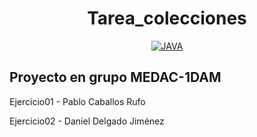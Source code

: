 <h1 align="center">Tarea_colecciones</h1>

<div align="center">

[![JAVA](https://img.shields.io/badge/Java-ED8B00?style=for-the-badge&logo=openjdk&logoColor=white)](https://www.java.com/en/)

</div>

## Proyecto en grupo MEDAC-1DAM

Ejercicio01 - Pablo Caballos Rufo

Ejercicio02 - Daniel Delgado Jiménez
